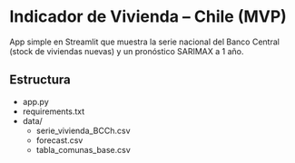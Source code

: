 # Indicador de Vivienda – Chile (MVP)

App simple en Streamlit que muestra la serie nacional del Banco Central
(stock de viviendas nuevas) y un pronóstico SARIMAX a 1 año.

## Estructura
- app.py
- requirements.txt
- data/
    - serie_vivienda_BCCh.csv
    - forecast.csv
    - tabla_comunas_base.csv
